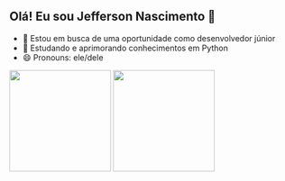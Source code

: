 ## Olá! Eu sou Jefferson Nascimento 👋


- 🔭 Estou em busca de uma oportunidade como desenvolvedor júnior
- 🌱 Estudando e aprimorando conhecimentos em Python
- 😄 Pronouns: ele/dele
  
<div>
  <a href-"https://github.com/nascimentojefferson">
    <img height="180cm" src="https://github-readme-stats.vercel.app/api?username=nascimentojefferson&show_icons=true&theme=radical&include_all_commits=true&count_private=true"/>
    <img height="180cm" src="https://github-readme-stats.vercel.app/api/top-langs/?username=nascimentojefferson&layout=donut-vertical&langs_count=16&theme=radical"/>
</div>
